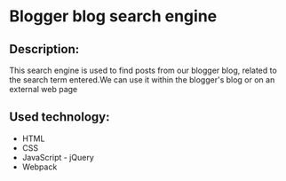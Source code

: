 <h1>Blogger blog search engine</h1>
<h2>Description:</h2>
<p>This search engine is used to find posts from our blogger blog, related to the search term entered.We can use it within the blogger's blog or on an external web page</p>
<h2>Used technology:</h2>
<ul>
  <li>HTML</li>
  <li>CSS</li>
  <li>JavaScript - jQuery</li>
  <li>Webpack</li>
</ul>


